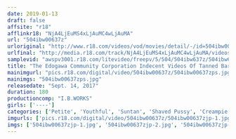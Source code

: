 ```yaml
---
date: 2019-01-13
draft: false
affsite: "r18"
afflinkr18: "NjA4LjEuMS4xLjAuMC4wLjAuMA"
url: "504ibw00637z"
urloriginal: "http://www.r18.com/videos/vod/movies/detail/-/id=504ibw00637z"
urlfinal: "http://media.r18.com/track/NjA4LjEuMS4xLjAuMC4wLjAuMA/videos/vod/movies/detail/-/id=504ibw00637z"
samplevid: "awspv3001.r18.com/litevideo/freepv/5/504/504ibw637z/504ibw637z_dmb_w.mp4"
title: "The Edogawa Community Corporation Indecent Videos Of Tanned Barely Legal Babes"
mainimgurl: "pics.r18.com/digital/video/504ibw00637z/504ibw00637zps.jpg"
mainimgs: "504ibw00637zps.jpg"
releasedate: "Sept. 14, 2017"
duration: 180
productioncomp: "I.B.WORKS"
girls: ['----']
categories: ['Petite', 'Youthful', 'Suntan', 'Shaved Pussy', 'Creampie', 'Homemade', 'Hi-Def']
imgurls: ['pics.r18.com/digital/video/504ibw00637z/504ibw00637zjp-1.jpg', 'pics.r18.com/digital/video/504ibw00637z/504ibw00637zjp-2.jpg', 'pics.r18.com/digital/video/504ibw00637z/504ibw00637zjp-3.jpg', 'pics.r18.com/digital/video/504ibw00637z/504ibw00637zjp-4.jpg', 'pics.r18.com/digital/video/504ibw00637z/504ibw00637zjp-5.jpg', 'pics.r18.com/digital/video/504ibw00637z/504ibw00637zjp-6.jpg', 'pics.r18.com/digital/video/504ibw00637z/504ibw00637zjp-7.jpg', 'pics.r18.com/digital/video/504ibw00637z/504ibw00637zjp-8.jpg', 'pics.r18.com/digital/video/504ibw00637z/504ibw00637zjp-9.jpg', 'pics.r18.com/digital/video/504ibw00637z/504ibw00637zjp-10.jpg', 'pics.r18.com/digital/video/504ibw00637z/504ibw00637zjp-11.jpg', 'pics.r18.com/digital/video/504ibw00637z/504ibw00637zjp-12.jpg', 'pics.r18.com/digital/video/504ibw00637z/504ibw00637zjp-13.jpg', 'pics.r18.com/digital/video/504ibw00637z/504ibw00637zjp-14.jpg', 'pics.r18.com/digital/video/504ibw00637z/504ibw00637zjp-15.jpg', 'pics.r18.com/digital/video/504ibw00637z/504ibw00637zjp-16.jpg', 'pics.r18.com/digital/video/504ibw00637z/504ibw00637zjp-17.jpg', 'pics.r18.com/digital/video/504ibw00637z/504ibw00637zjp-18.jpg', 'pics.r18.com/digital/video/504ibw00637z/504ibw00637zjp-19.jpg', 'pics.r18.com/digital/video/504ibw00637z/504ibw00637zjp-20.jpg']
imgs: ['504ibw00637zjp-1.jpg', '504ibw00637zjp-2.jpg', '504ibw00637zjp-3.jpg', '504ibw00637zjp-4.jpg', '504ibw00637zjp-5.jpg', '504ibw00637zjp-6.jpg', '504ibw00637zjp-7.jpg', '504ibw00637zjp-8.jpg', '504ibw00637zjp-9.jpg', '504ibw00637zjp-10.jpg', '504ibw00637zjp-11.jpg', '504ibw00637zjp-12.jpg', '504ibw00637zjp-13.jpg', '504ibw00637zjp-14.jpg', '504ibw00637zjp-15.jpg', '504ibw00637zjp-16.jpg', '504ibw00637zjp-17.jpg', '504ibw00637zjp-18.jpg', '504ibw00637zjp-19.jpg', '504ibw00637zjp-20.jpg']
---
```

